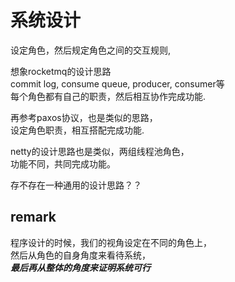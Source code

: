 # 系统设计
设定角色，然后规定角色之间的交互规则,  

想象rocketmq的设计思路  
commit log, consume queue, producer, consumer等  
每个角色都有自己的职责，然后相互协作完成功能.  
  
  
再参考paxos协议，也是类似的思路，  
设定角色职责，相互搭配完成功能.  
  
  
netty的设计思路也是类似，两组线程池角色，  
功能不同，共同完成功能。  

存不存在一种通用的设计思路？？
  
  
## remark
程序设计的时候，我们的视角设定在不同的角色上，  
然后从角色的自身角度来看待系统，  
***最后再从整体的角度来证明系统可行***  
